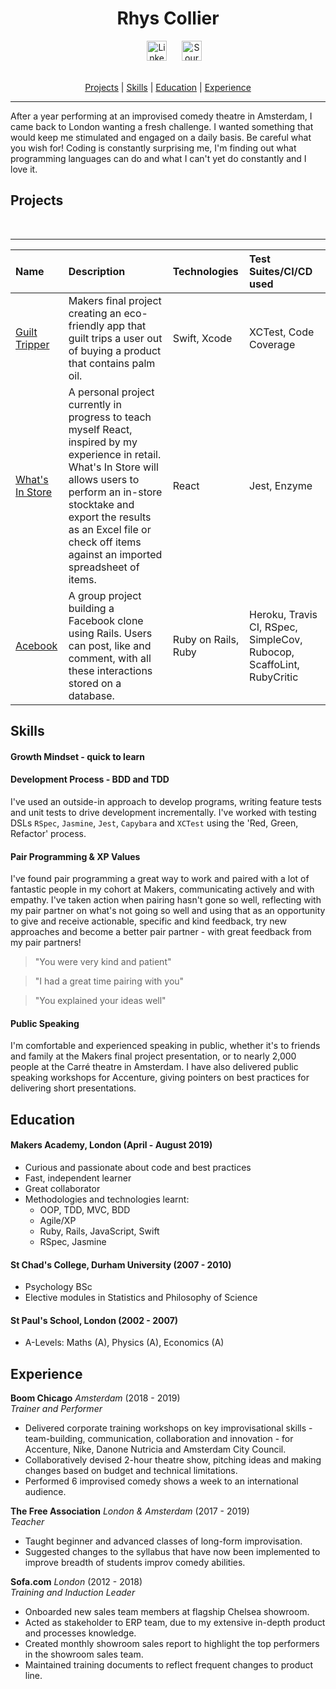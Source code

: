 <h1 align=center> Rhys Collier </h1>

<div align=center><a href=https://www.linkedin.com/in/rhys-collier-07309623/>
<img src="https://cdn1.iconfinder.com/data/icons/logotypes/32/square-linkedin-512.png" alt="LinkedIn" hspace="20" height="32"></a>
<a href="https://sourcerer.io/rhysco8"><img src="https://sourcerer.io/icons/logo-sharing.svg"height="32px" alt="Sourcerer"></a></a><br><br></div>

<div align=center>

[Projects](#Projects) | [Skills](#Skills) | [Education](#Education) | [Experience](#Experience)

</div>

---

After a year performing at an improvised comedy theatre in Amsterdam, I came back to London wanting a fresh challenge. I wanted something that would keep me stimulated and engaged on a daily basis. Be careful what you wish for! Coding is constantly surprising me, I'm finding out what programming languages can do and what I can't yet do constantly and I love it.

## Projects

<div align=center>
<a href="https://sourcerer.io/rhysco8"><img src="https://img.shields.io/badge/Ruby-307%20commits-orange.svg" alt=""></a>
<a href="https://sourcerer.io/rhysco8"><img src="https://img.shields.io/badge/JavaScript-88%20commits-orange.svg" alt=""></a>
<a href="https://sourcerer.io/rhysco8"><img src="https://img.shields.io/badge/Swift-28%20commits-orange.svg" alt=""></a>
<a href="https://sourcerer.io/rhysco8"><img src="https://img.shields.io/badge/HTML-67%20commits-orange.svg" alt=""></a>
<a href="https://sourcerer.io/rhysco8"><img src="https://img.shields.io/badge/CSS-61%20commits-orange.svg" alt=""></a>
<a href="https://sourcerer.io/rhysco8"><img src="https://img.shields.io/badge/SQL-41%20commits-orange.svg" alt=""></a>
</div>

---


| Name     | Description    | Technologies | Test Suites/CI/CD used |
| :------- | :------------- | :----------- | :--------------------- |
| [Guilt Tripper](https://github.com/rachjgriff/greenpeas-uk) | Makers final project creating an eco-friendly app that guilt trips a user out of buying a product that contains palm oil. | Swift, Xcode | XCTest, Code Coverage |
| [What's In Store](https://github.com/rhysco8/whats-in-store) | A personal project currently in progress to teach myself React, inspired by my experience in retail. What's In Store will allows users to perform an in-store stocktake and export the results as an Excel file or check off items against an imported spreadsheet of items. | React | Jest, Enzyme |
| [Acebook](https://github.com/bengscott2/acebook-livewire)  | A group project building a Facebook clone using Rails. Users can post, like and comment, with all these interactions stored on a database. | Ruby on Rails, Ruby | Heroku, Travis CI, RSpec, SimpleCov, Rubocop, ScaffoLint, RubyCritic |


## Skills

#### Growth Mindset - quick to learn

#### Development Process - BDD and TDD

I've used an outside-in approach to develop programs, writing feature tests and unit tests to drive development incrementally. I've worked with testing DSLs `RSpec`, `Jasmine`, `Jest`, `Capybara` and `XCTest` using the 'Red, Green, Refactor' process.

#### Pair Programming & XP Values

I've found pair programming a great way to work and paired with a lot of fantastic people in my cohort at Makers, communicating actively and with empathy. I've taken action when pairing hasn't gone so well, reflecting with my pair partner on what's not going so well and using that as an opportunity to give and receive actionable, specific and kind feedback, try new approaches and become a better pair partner - with great feedback from my pair partners!

> "You were very kind and patient"

> "I had a great time pairing with you"

> "You explained your ideas well"

#### Public Speaking

I'm comfortable and experienced speaking in public, whether it's to friends and family at the Makers final project presentation, or to nearly 2,000 people at the Carré theatre in Amsterdam. I have also delivered public speaking workshops for Accenture, giving pointers on best practices for delivering short presentations.

<!-- #### Thrive Under Pressure

Working at Boom Chicago, creating content on the fly + Would often involve managing staff levels between phone and showroom sales channels to offer the best customer experience. managing  a furniture showroom on a weekend bank holiday at sofa.com - turnover of £150k+ against a typical daily turnover of £30k.

#### Customer Service

Working in furniture retail.

#### Practical Problem Solver

Leading mob sessions during the Makers final project when the group was blocked, diagramming our app and breaking down how it should work. combining that with the what the group had researched to guide us through how to unblock ourselves and apply relevant, useful information  

#### Collaboration

Working in a cast to devise a 2-hour theatre show and then work together to entertain -->

## Education

#### Makers Academy, London (April - August 2019)

- Curious and passionate about code and best practices
- Fast, independent learner
- Great collaborator
- Methodologies and technologies learnt:
  - OOP, TDD, MVC, BDD
  - Agile/XP
  - Ruby, Rails, JavaScript, Swift
  - RSpec, Jasmine

#### St Chad's College, Durham University (2007 - 2010)

- Psychology BSc
- Elective modules in Statistics and Philosophy of Science

#### St Paul's School, London (2002 - 2007)

- A-Levels: Maths (A), Physics (A), Economics (A)

## Experience

**Boom Chicago** *Amsterdam* (2018 - 2019)    
*Trainer and Performer*
- Delivered corporate training workshops on key improvisational skills - team-building, communication, collaboration and innovation - for Accenture, Nike, Danone Nutricia and Amsterdam City Council.
- Collaboratively devised 2-hour theatre show, pitching ideas and making changes based on budget and technical limitations.
- Performed 6 improvised comedy shows a week to an international audience.

**The Free Association** *London & Amsterdam* (2017 - 2019)    
*Teacher*
- Taught beginner and advanced classes of long-form improvisation.
- Suggested changes to the syllabus that have now been implemented to improve breadth of students improv comedy abilities.

**Sofa.com** *London* (2012 - 2018)   
*Training and Induction Leader*
- Onboarded new sales team members at flagship Chelsea showroom.
- Acted as stakeholder to ERP team, due to my extensive in-depth product and processes knowledge.
- Created monthly showroom sales report to highlight the top performers in the showroom sales team.
- Maintained training documents to reflect frequent changes to product line.
